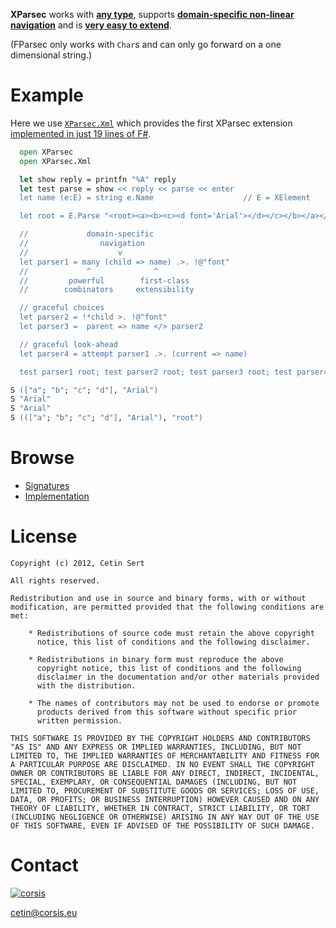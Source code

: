 **XParsec** works with [**any type**](https://github.com/corsis/XParsec/blob/0284b134a566ad2470d39a71fb94d7f4cbac0bdb/XParsec.fsi#L26), supports **[domain-specific non-linear navigation](https://github.com/corsis/XParsec/blob/0284b134a566ad2470d39a71fb94d7f4cbac0bdb/XParsec.fsi#L88)** and is [**very easy to extend**](https://github.com/corsis/XParsec/blob/0284b134a566ad2470d39a71fb94d7f4cbac0bdb/XParsec.fs#L102).

(FParsec only works with `Char`s and can only go forward on a one dimensional string.)

# Example

Here we use [`XParsec.Xml`](https://github.com/corsis/XParsec/blob/0284b134a566ad2470d39a71fb94d7f4cbac0bdb/XParsec.fsi#L61) which provides the first XParsec extension [implemented in just 19 lines of F#](https://github.com/corsis/XParsec/blob/0284b134a566ad2470d39a71fb94d7f4cbac0bdb/XParsec.fs#L102).

```fsharp
  open XParsec
  open XParsec.Xml

  let show reply = printfn "%A" reply
  let test parse = show << reply << parse << enter
  let name (e:E) = string e.Name                    // E = XElement

  let root = E.Parse "<root><a><b><c><d font='Arial'></d></c></b></a></root>"

  //             domain-specific
  //                navigation
  //                    v
  let parser1 = many (child => name) .>. !@"font"
  //             ^              ^
  //         powerful        first-class
  //        combinators     extensibility

  // graceful choices
  let parser2 = !*child >. !@"font"
  let parser3 =  parent => name </> parser2

  // graceful look-ahead
  let parser4 = attempt parser1 .>. (current => name)

  test parser1 root; test parser2 root; test parser3 root; test parser4 root
```
```fsharp
S (["a"; "b"; "c"; "d"], "Arial")
S "Arial"
S "Arial"
S ((["a"; "b"; "c"; "d"], "Arial"), "root")
```

# Browse

+ [Signatures](https://github.com/corsis/XParsec/blob/master/XParsec.fsi#slider)
+ [Implementation](https://github.com/corsis/XParsec/blob/master/XParsec.fs#slider)

# License

```
Copyright (c) 2012, Cetin Sert

All rights reserved.

Redistribution and use in source and binary forms, with or without
modification, are permitted provided that the following conditions are
met:

    * Redistributions of source code must retain the above copyright
      notice, this list of conditions and the following disclaimer.

    * Redistributions in binary form must reproduce the above
      copyright notice, this list of conditions and the following
      disclaimer in the documentation and/or other materials provided
      with the distribution.

    * The names of contributors may not be used to endorse or promote
      products derived from this software without specific prior
      written permission. 

THIS SOFTWARE IS PROVIDED BY THE COPYRIGHT HOLDERS AND CONTRIBUTORS
"AS IS" AND ANY EXPRESS OR IMPLIED WARRANTIES, INCLUDING, BUT NOT
LIMITED TO, THE IMPLIED WARRANTIES OF MERCHANTABILITY AND FITNESS FOR
A PARTICULAR PURPOSE ARE DISCLAIMED. IN NO EVENT SHALL THE COPYRIGHT
OWNER OR CONTRIBUTORS BE LIABLE FOR ANY DIRECT, INDIRECT, INCIDENTAL,
SPECIAL, EXEMPLARY, OR CONSEQUENTIAL DAMAGES (INCLUDING, BUT NOT
LIMITED TO, PROCUREMENT OF SUBSTITUTE GOODS OR SERVICES; LOSS OF USE,
DATA, OR PROFITS; OR BUSINESS INTERRUPTION) HOWEVER CAUSED AND ON ANY
THEORY OF LIABILITY, WHETHER IN CONTRACT, STRICT LIABILITY, OR TORT
(INCLUDING NEGLIGENCE OR OTHERWISE) ARISING IN ANY WAY OUT OF THE USE
OF THIS SOFTWARE, EVEN IF ADVISED OF THE POSSIBILITY OF SUCH DAMAGE.
```

# Contact

[![corsis]](https://github.com/corsis/)

[cetin@corsis.eu](mailto:fusion@corsis.eu)

[corsis]: http://portfusion.sourceforge.net/i/l100.png "Corsis Research"